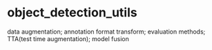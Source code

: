 # object_detection_utils
data augmentation; annotation format transform; evaluation methods; TTA(test time augmentation); model fusion
